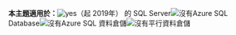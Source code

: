 <Token>**本主題適用於：**![yes](media/yes.png)（起 2019年） 的 SQL Server![沒有](media/no.png)Azure SQL Database![沒有](media/no.png)Azure SQL 資料倉儲![沒有](media/no.png)平行資料倉儲 </Token>

